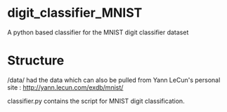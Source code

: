 # digit_classifier_MNIST
A python based classifier for the MNIST digit classifier dataset

# Structure
/data/ had the data which can also be pulled from Yann LeCun's personal site : 
http://yann.lecun.com/exdb/mnist/

classifier.py contains the script for MNIST digit classification.
